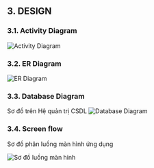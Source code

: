 ## 3. DESIGN

### 3.1. Activity Diagram
![Activity Diagram](https://github.com/FuuToru/23_Ecommerce/assets/128732306/1f18b99b-505d-4635-8a28-f402a9bcdc74)

### 3.2. ER Diagram
![ER Diagram](https://github.com/FuuToru/23_Ecommerce/assets/128732306/06de72af-bc28-4092-9af2-1da89195e65c)


### 3.3. Database Diagram

Sơ đồ trên Hệ quản trị CSDL
![Database Diagram](https://github.com/FuuToru/23_Ecommerce/assets/128732306/55c9b6a2-8143-4bcd-9e5d-d33086e1b5ff)


### 3.4. Screen flow

Sơ đồ phân luồng màn hình ứng dụng

![Sơ đồ luồng màn hinh](./images/screen-flow.png)
